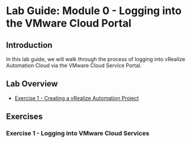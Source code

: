 # Lab Guide: Module 0 - Logging into the VMware Cloud Portal

## Introduction

In this lab guide, we will walk through the process of logging into vRealize Automation Cloud via the VMware Cloud Service Portal.

## Lab Overview

* [Exercise 1 - Creating a vRealize Automation Project](#exercise-1-\--logging-into-vmware-cloud-services)

## Exercises

### Exercise 1 - Logging into VMware Cloud Services
